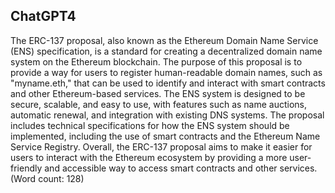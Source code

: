 ## ChatGPT4

The ERC-137 proposal, also known as the Ethereum Domain Name Service (ENS) specification, is a standard for creating a decentralized domain name system on the Ethereum blockchain. The purpose of this proposal is to provide a way for users to register human-readable domain names, such as "myname.eth," that can be used to identify and interact with smart contracts and other Ethereum-based services. The ENS system is designed to be secure, scalable, and easy to use, with features such as name auctions, automatic renewal, and integration with existing DNS systems. The proposal includes technical specifications for how the ENS system should be implemented, including the use of smart contracts and the Ethereum Name Service Registry. Overall, the ERC-137 proposal aims to make it easier for users to interact with the Ethereum ecosystem by providing a more user-friendly and accessible way to access smart contracts and other services. (Word count: 128)
